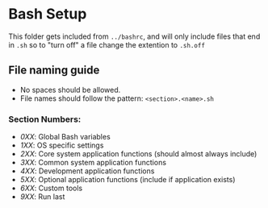 # Bash Setup

This folder gets included from `../bashrc`, and will only include files that
end in `.sh` so to "turn off" a file change the extention to `.sh.off`

## File naming guide

- No spaces should be allowed.
- File names should follow the pattern: `<section>.<name>.sh`

### Section Numbers:

- *0XX*: Global Bash variables
- *1XX*: OS specific settings
- *2XX*: Core system application functions (should almost always include)
- *3XX*: Common system application functions
- *4XX*: Development application functions
- *5XX*: Optional application functions (include if application exists)
- *6XX*: Custom tools
- *9XX*: Run last